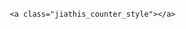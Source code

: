 <div class="jiathis_style_32x32" style="float:left;margin-left:20px;margin-top:35px;">
        <a class="jiathis_button_tsina"></a>
        <a class="jiathis_button_douban"></a>
        <!--<a class="jiathis_button_readitlater"></a>-->
        <!--<a class="jiathis_button_instapaper"></a>-->
        
        <a class="jiathis_counter_style"></a>
 </div><br>
<!-- JiaThis Button END -->